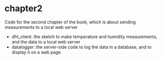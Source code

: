 chapter2
==================

Code for the second chapter of the book, which is about sending measurements to a local web server

- dht_client: the sketch to make temperature and humidity measurements, and the data to a local web server
- datalogger: the server-side code to log the data in a database, and to display it on a web page